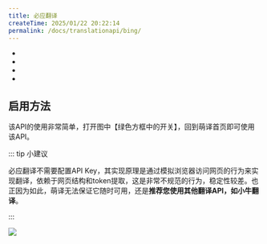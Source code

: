 ```yaml
---
title: 必应翻译
createTime: 2025/01/22 20:22:14
permalink: /docs/translationapi/bing/
---
```


- <Badge type="cimportant" text="是否需要网络：是" />
- <Badge type="tip" text="是否需要申请API Key：否" />
- <Badge type="warning" text="支持的翻译模式：OCR" />
- <Badge type="danger" text="翻译质量：★★★★（4星）" />

## 启用方法

该API的使用非常简单，打开图中【绿色方框中的开关】，回到萌译首页即可使用该API。

::: tip 小建议

必应翻译不需要配置API Key，其实现原理是通过模拟浏览器访问网页的行为来实现翻译，依赖于网页结构和token提取，这是非常不规范的行为，稳定性较差。也正因为如此，萌译无法保证它随时可用，还是**推荐您使用其他翻译API，如小牛翻译**。

:::

<img src="https://img.moetranslate.top/bing_step_1.jpg"/>